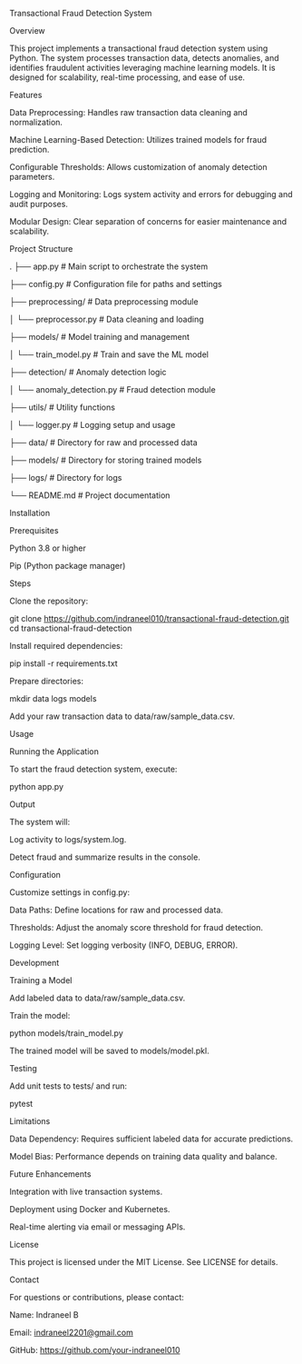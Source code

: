Transactional Fraud Detection System

Overview

This project implements a transactional fraud detection system using Python. The system processes transaction data, detects anomalies, and identifies fraudulent activities leveraging machine learning models. It is designed for scalability, real-time processing, and ease of use.

Features

Data Preprocessing: Handles raw transaction data cleaning and normalization.

Machine Learning-Based Detection: Utilizes trained models for fraud prediction.

Configurable Thresholds: Allows customization of anomaly detection parameters.

Logging and Monitoring: Logs system activity and errors for debugging and audit purposes.

Modular Design: Clear separation of concerns for easier maintenance and scalability.

Project Structure

.
├── app.py                 # Main script to orchestrate the system

├── config.py              # Configuration file for paths and settings

├── preprocessing/         # Data preprocessing module

│   └── preprocessor.py    # Data cleaning and loading

├── models/                # Model training and management

│   └── train_model.py     # Train and save the ML model

├── detection/             # Anomaly detection logic

│   └── anomaly_detection.py # Fraud detection module

├── utils/                 # Utility functions

│   └── logger.py          # Logging setup and usage

├── data/                  # Directory for raw and processed data

├── models/                # Directory for storing trained models

├── logs/                  # Directory for logs

└── README.md              # Project documentation

Installation

Prerequisites

Python 3.8 or higher

Pip (Python package manager)

Steps

Clone the repository:

git clone https://github.com/indraneel010/transactional-fraud-detection.git
cd transactional-fraud-detection

Install required dependencies:

pip install -r requirements.txt

Prepare directories:

mkdir data logs models

Add your raw transaction data to data/raw/sample_data.csv.

Usage

Running the Application

To start the fraud detection system, execute:

python app.py

Output

The system will:

Log activity to logs/system.log.

Detect fraud and summarize results in the console.

Configuration

Customize settings in config.py:

Data Paths: Define locations for raw and processed data.

Thresholds: Adjust the anomaly score threshold for fraud detection.

Logging Level: Set logging verbosity (INFO, DEBUG, ERROR).

Development

Training a Model

Add labeled data to data/raw/sample_data.csv.

Train the model:

python models/train_model.py

The trained model will be saved to models/model.pkl.

Testing

Add unit tests to tests/ and run:

pytest

Limitations

Data Dependency: Requires sufficient labeled data for accurate predictions.

Model Bias: Performance depends on training data quality and balance.

Future Enhancements

Integration with live transaction systems.

Deployment using Docker and Kubernetes.

Real-time alerting via email or messaging APIs.

License

This project is licensed under the MIT License. See LICENSE for details.

Contact

For questions or contributions, please contact:

Name: Indraneel B

Email: indraneel2201@gmail.com

GitHub: https://github.com/your-indraneel010

